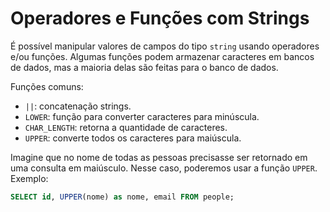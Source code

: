 # Operadores e Funções com Strings

É possível manipular valores de campos do tipo `string` usando operadores e/ou funções. Algumas funções podem armazenar caracteres em bancos de dados, mas a maioria delas são feitas para o banco de dados.

Funções comuns:

- `||`: concatenação strings.
- `LOWER`: função para converter caracteres para minúscula.
- `CHAR_LENGTH`: retorna a quantidade de caracteres.
- `UPPER`: converte todos os caracteres para maiúscula.

Imagine que no nome de todas as pessoas precisasse ser retornado em uma consulta em maiúsculo. Nesse caso, poderemos usar a função `UPPER`. Exemplo:

```sql
SELECT id, UPPER(nome) as nome, email FROM people;
